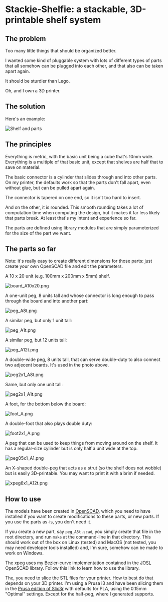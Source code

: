 Stackie-Shelfie: a stackable, 3D-printable shelf system
=======================================================

The problem
-----------

Too many little things that should be organized better.

I wanted some kind of pluggable system with lots of different types of
parts that all somehow can be plugged into each other, and that also can
be taken apart again.

It should be sturdier than Lego.

Oh, and I own a 3D printer.

The solution
------------

Here's an example:

![Shelf and parts](/photos/shelf-640x480.jpg)

The principles
--------------

Everything is metric, with the basic unit being a cube that's 10mm wide.
Everything is a multiple of that basic unit, except that shelves are half
that to save on material.

The basic connector is a cylinder that slides through and into other parts.
On my printer, the defaults work so that the parts don't fall apart, even
without glue, but can be pulled apart again.

The connector is tapered on one end, so it isn't too hard to insert.

And on the other, it is rounded. This smooth rounding takes a lot of
computation time when computing the design, but it makes it far less
likely that parts break. At least that's my intent and experience so far.

The parts are defined using library modules that are simply parameterized
for the size of the part we want.

The parts so far
----------------

Note: it's really easy to create different dimensions for those parts:
just create your own OpenSCAD file and edit the parameters.

A 10 x 20 unit (e.g. 100mm x 200mm x 5mm) shelf.

![board_A10x20.png](board_A10x20.png)

A one-unit peg, 8 units tall and whose connector is long enough to pass
through the board and into another part:

![peg_A8t.png](peg_A8t.png)

A similar peg, but only 1 unit tall:

![peg_A1t.png](peg_A1t.png)

A similar peg, but 12 units tall:

![peg_A12t.png](peg_A12t.png)

A double-wide peg, 8 units tall, that can serve double-duty to also
connect two adjecent boards. It's used in the photo above.

![peg2x1_A8t.png](peg2x1_A8t.png)

Same, but only one unit tall:

![peg2x1_A1t.png](peg2x1_A1t.png)

A foot, for the bottom below the board:

![foot_A.png](foot_A.png)

A double-foot that also plays double duty:

![foot2x1_A.png](foot2x1_A.png)

A peg that can be used to keep things from moving around
on the shelf. It has a regular-size cylinder but is only half a unit
wide at the top.

![peg05x1_A1.png](peg05x1_A1.png)

An X-shaped double-peg that acts as a strut (so the shelf does not
wobble) but is easily 3D-printable. You may want to print it with a
brim if needed.

![xpeg6x1_A12t.png](xpeg6x1_A12t.png)

How to use
----------

The models have been created in [OpenSCAD](http://www.openscad.org/), which
you need to have installed if you want to create modifications to these parts,
or new parts. If you use the parts as-is, you don't need it.

If you create a new part, say ``peg_A5t.scad``, you simply create that
file in the root directory, and run ``make`` at the command-line in that
directory. This should work out of the box on Linux (tested) and MacOS
(not tested, you may need developer tools installed) and, I'm sure, somehow
can be made to work on Windows.

The xpeg uses my Bezier-curve implementation contained in the
[JOSL](https://github.com/jernst/josl/) OpenSCAD library. Follow this
link to learn how to use the library.

The, you need to slice the STL files for your printer. How to best do that
depends on your 3D printer. I'm using a Prusa i3 and have been slicing them
in the [Prusa edition of Slic3r](https://www.prusa3d.com/prusaslicer/) with
defaults for PLA, using the 0.15mm "Optimal" settings. Except for the
half-peg, where I generated supports.
